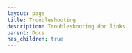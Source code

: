 ```yaml
---
layout: page
title: Troubleshooting
description: Troubleshooting doc links
parent: Docs
has_children: true
---
```

